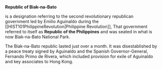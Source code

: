 **Republic of Biak-na-Bato**

is a designation referring to the second revolutionary republican government led by Emilio Aguinaldo during the [[HIST101PhilippineRevolution|Philippine Revolution]], That government referred to itself as **Republic of the Philippines** and was seated in what is now Biak-na-Bato National Park.

The Biak-na-Bato republic lasted just over a month. It was disestablished by a peace treaty signed by Aguinaldo and the Spanish Governor-General, Fernando Primo de Rivera, which included provision for exile of Aguinaldo and key associates to Hong Kong.